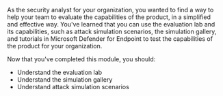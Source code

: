 As the security analyst for your organization, you wanted to find a way to help your team to evaluate the capabilities of the product, in a simplified and effective way. You've learned that you can use the evaluation lab and its capabilities, such as attack simulation scenarios, the simulation gallery, and tutorials in Microsoft Defender for Endpoint to test the capabilities of the product for your organization.

Now that you've completed this module, you should:

- Understand the evaluation lab
- Understand the simulation gallery
- Understand attack simulation scenarios

